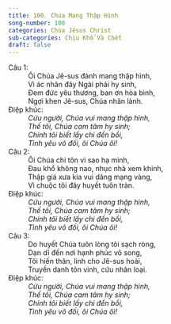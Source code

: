 ```yaml
---
title: 100. Chúa Mang Thập Hình
song-number: 100
categories: Chúa Jêsus Christ
sub-categories: Chịu Khổ Và Chết
draft: false
---
```

<dl><dt>Câu 1:</dt><dd data-verse="1">Ôi Chúa Jê-sus đành mang thập hình, <br/>Vì ác nhân đây Ngài phải hy sinh, <br/>Đem đức yêu thương, ban ơn hòa bình, <br/>Ngợi khen Jê-sus, Chúa nhân lành. </dd><dt>Điệp khúc:</dt><dd data-chorus="1"><em>Cứu người, Chúa vui mang thập hình, <br/>Thế tôi, Chúa cam tâm hy sinh; <br/>Chính tôi biết lấy chi đền bồi, <br/>Tình yêu vô đối, ôi Chúa ôi! </em></dd><dt>Câu 2:</dt><dd data-verse="2">Ôi Chúa chí tôn vì sao hạ mình, <br/>Đau khổ không nao, nhục nhã xem khinh, <br/>Thập giá xưa kia vui dâng mạng vàng, <br/>Vì chuộc tôi đây huyết tuôn tràn. </dd><dt>Điệp khúc:</dt><dd data-chorus="1"><em>Cứu người, Chúa vui mang thập hình, <br/>Thế tôi, Chúa cam tâm hy sinh; <br/>Chính tôi biết lấy chi đền bồi, <br/>Tình yêu vô đối, ôi Chúa ôi! </em></dd><dt>Câu 3:</dt><dd data-verse="3"> Do huyết Chúa tuôn lòng tôi sạch ròng, <br/>Dạn dĩ đến nơi hạnh phúc vô song, <br/>Tôi hiến thân, linh cho Jê-sus hoài, <br/>Truyền danh tôn vinh, cứu nhân loại. </dd><dt>Điệp khúc:</dt><dd data-chorus="1"><em>Cứu người, Chúa vui mang thập hình, <br/>Thế tôi, Chúa cam tâm hy sinh; <br/>Chính tôi biết lấy chi đền bồi, <br/>Tình yêu vô đối, ôi Chúa ôi! </em></dd></dl>
